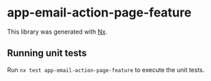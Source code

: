 # app-email-action-page-feature

This library was generated with [Nx](https://nx.dev).

## Running unit tests

Run `nx test app-email-action-page-feature` to execute the unit tests.
